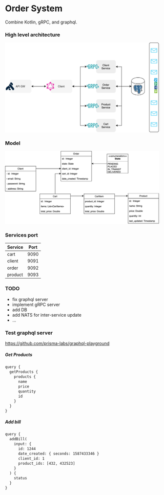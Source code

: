 Order System
=

Combine Kotlin, gRPC, and graphql.

### High level architecture
![architecture](https://github.com/adetalhouet/order-system/raw/master/docs/src/docs/resources/high-level-arch.png)

### Model
![architecture](https://github.com/adetalhouet/order-system/raw/master/docs/src/docs/resources/model.png)

### Services port

| Service | Port |
|---------|:----:|
| cart    | 9090 |
| client  | 9091 |
| order   | 9092 |
| product | 9093 |


### TODO
- fix graphql server
- implement gRPC server
- add DB
- add NATS for inter-service update
- ...


### Test graphql server

https://github.com/prisma-labs/graphql-playground

##### Get Products
```
query {
  getProducts {
    products {
      name
      price
      quantity
      id
    }
  }
}
```

##### Add bill
```
query {
  addBill(
    input: {
      id: 1244
      date_created: { seconds: 1587433346 }
      client_id: 1
      product_ids: [432, 432523]
    }
  ) {
    status
  }
}
```